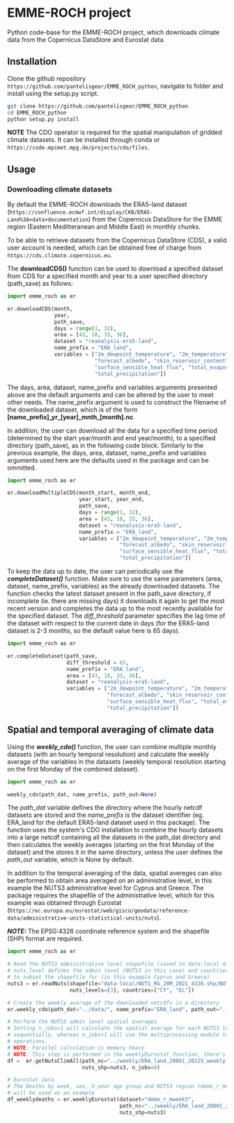 # EMME-ROCH project

Python code-base for the EMME-ROCH project, which downloads climate data from the Copernicus DataStore and Eurostat data.

## Installation

Clone the github repository `https://github.com/pantelisgeor/EMME_ROCH_python`, navigate to folder and install using the setup.py script.

```bash
git clone https://github.com/pantelisgeor/EMME_ROCH_python
cd EMME_ROCH_python
python setup.py install
```

**NOTE** The CDO operator is required for the spatial manipulation of gridded climate datasets. It can be installed through conda or `https://code.mpimet.mpg.de/projects/cdo/files`.

## Usage

### Downloading climate datasets

By default the EMME-ROCH downloads the ERA5-land dataset (`https://confluence.ecmwf.int/display/CKB/ERA5-Land%3A+data+documentation`) from the Copernicus DataStore for the EMME region (Eastern Meditteranean and Middle East) in monthly chunks.

To be able to retrieve datasets from the Copernicus DataStore (CDS), a valid user account is needed, which can be obtained free of charge from `https://cds.climate.copernicus.eu`.

The **downloadCDS()** function can be used to download a specified dataset from CDS for a specified month and year to a user specified directory (path_save) as follows:

```python
import emme_roch as er

er.downloadCDS(month, 
               year,
               path_save,
               days = range(1, 32),
               area = [43, 18, 33, 36],
               dataset = "reanalysis-era5-land",
               name_prefix = "ERA_land",
               variables = ["2m_dewpoint_temperature", "2m_temperature",
                            "forecast_albedo", "skin_reservoir_content",
                            "surface_sensible_heat_flux", "total_evaporation",
                            "total_precipitation"])
```

The days, area, dataset, name_prefix and variables arguments presented above are the default arguments and can be altered by the user to meet other needs. The name_prefix argument is used to construct the filename of the downloaded dataset, which is of the form **[name_prefix]\_yr_[year]\_mnth_[month].nc**.

In addition, the user can download all the data for a specified time period (determined by the start year/month and end year/month), to a specified directory (path_save), as in the following code block. Similarly to the previous example, the days, area, dataset, name_prefix and variables arguments used here are the defaults used in the package and can be ommitted.

```python
import emme_roch as er

er.downloadMultipleCDS(month_start, month_end, 
                       year_start, year_end, 
                       path_save,
                       days = range(1, 32),
                       area = [43, 18, 33, 36], 
                       dataset = "reanalysis-era5-land",
                       name_prefix = "ERA_land",
                       variables = ["2m_dewpoint_temperature", "2m_temperature",
                                    "forecast_albedo", "skin_reservoir_content",
                                    "surface_sensible_heat_flux", "total_evaporation",
                                    "total_precipitation"])
```

To keep the data up to date, the user can periodically use the ***completeDataset()*** function. Make sure to use the same parameters (area, dataset, name_prefix, variables) as the already downloaded datasets. The function checks the latest dataset present in the path_save directory, if incomplete (ie. there are missing days) it downloads it again to get the most recent version and completes the data up to the most recently available for the specified dataset. The *diff_threshold* parameter specifies the lag time of the dataset with respect to the current date in days (for the ERA5-land dataset is 2-3 months, so the default value here is 65 days).

```python
import emme_roch as er

er.completeDataset(path_save,
                   diff_threshold = 65,
                   name_prefix = "ERA_land",
                   area = [43, 18, 33, 36],
                   dataset = "reanalysis-era5-land",
                   variables = ["2m_dewpoint_temperature", "2m_temperature",
                                "forecast_albedo", "skin_reservoir_content",
                                "surface_sensible_heat_flux", "total_evaporation",
                                "total_precipitation"])
```

## Spatial and temporal averaging of climate data

Using the ***weekly_cdo()*** function, the user can combine multiple monthly datasets (with an hourly temporal resolution) and calculate the weekly average of the variables in the datasets (weekly temporal resolution starting on the first Monday of the combined dataset).

```python
import emme_roch as er

weekly_cdo(path_dat, name_prefix, path_out=None)
```

The *path_dat* variable defines the directory where the hourly netcdf datasets are stored and the *name_prefix* is the dataset identifier (eg. ERA_land for the default ERA5-land dataset used in this package). The function uses the system's CDO installation to combine the hourly datasets into a large netcdf containing all the datasets in the path_dat directory and then calculates the weekly averages (starting on the first Monday of the dataset) and the stores it in the same directory, unless the user defines the *path_out* variable, which is None by default.

In addition to the temporal averaging of the data, spatial avereges can also be performed to obtain area averaged on an administrative level, in this example the NUTS3 administrative level for Cyprus and Greece. The package requires the shapefile of the administrative level, which for this example was obtained through Eurostat (`https://ec.europa.eu/eurostat/web/gisco/geodata/reference-data/administrative-units-statistical-units/nuts`).

***NOTE:*** The EPSG:4326 coordinate reference system and the shapefile (SHP) format are required.  

```python
import emme_roch as er

# Read the NUTS3 administrative level shapefile (saved in data-local directory)
# nuts_level defines the admin level (NUTS3 in this case) and countries the countries for which
# to subset the shapefile for (in this example Cyprus and Greece)
nuts3 = er.readNuts(shapefile="data-local/NUTS_RG_20M_2021_4326.shp/NUTS_RG_20M_2021_4326.shp",
                    nuts_levels=[3], countries=["CY", "EL"])

# Create the weekly average of the downloaded netcdfs in a directory
er.weekly_cdo(path_dat="../data/", name_prefix="ERA_land", path_out="../weekly")

# Perform the NUTS3 admin level spatial averages
# Setting n_jobs=1 will calculate the spatial average for each NUTS3 level in the shapefile
# sequentially, whereas n_jobs>1 will use the multiprocessing module to perform parallel 
# operations. 
# NOTE: Parallel calculation is memory heavy
# NOTE: This step is performed in the weeklyEurostat function, there's no need to run it separately
df =  er.getNutsClimAll(path_nc="../weekly/ERA_land_20001_20225_weekly.nc", 
                        nuts_shp=nuts3, n_jobs=8)

# Eurostat data
# The Deaths by week, sex, 5-year age group and NUTS3 region (demo_r_mweek3) dataset 
# will be used as an example
df_weeklydeaths = er.weeklyEurostat(dataset="demo_r_mweek3", 
                                    path_nc="../weekly/ERA_land_20001_20225_weekly.nc",
                                    nuts_shp=nuts3)
```
